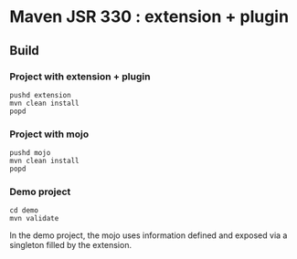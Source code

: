 # Maven JSR 330 : extension + plugin

## Build

### Project with extension + plugin

````
pushd extension
mvn clean install
popd
````

### Project with mojo

````
pushd mojo
mvn clean install
popd
````

### Demo project

````
cd demo
mvn validate
````

In the demo project, the mojo uses information defined and exposed via a singleton filled by the extension.